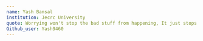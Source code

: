```yaml
---
name: Yash Bansal
institution: Jecrc University
quote: Worrying won't stop the bad stuff from happening, It just stops you from enjoying the good
Github_user: Yash9460
---
```

